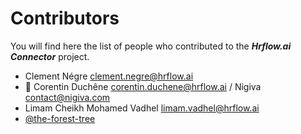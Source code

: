 # Contributors

You will find here the list of people who contributed to the ***Hrflow.ai Connector*** project.

* Clement Négre <clement.negre@hrflow.ai>
* 🐧 Corentin Duchêne <corentin.duchene@hrflow.ai> / Nigiva <contact@nigiva.com>
* Limam Cheikh Mohamed Vadhel <limam.vadhel@hrflow.ai>
* [@the-forest-tree](https://github.com/the-forest-tree)
